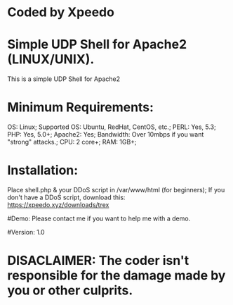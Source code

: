# Coded by Xpeedo
# Simple UDP Shell for Apache2 (LINUX/UNIX).

This is a simple UDP Shell for Apache2
# Minimum Requirements:
OS: Linux; 
Supported OS: Ubuntu, RedHat, CentOS, etc.; 
PERL: Yes, 5.3; 
PHP: Yes, 5.0+; 
Apache2: Yes; 
Bandwidth: Over 10mbps if you want "strong" attacks.; 
CPU: 2 core+; 
RAM: 1GB+; 

# Installation:
Place shell.php & your DDoS script in /var/www/html (for beginners); 
If you don't have a DDoS script, download this: https://xpeedo.xyz/downloads/trex

#Demo:
Please contact me if you want to help me with a demo.

#Version:
1.0

# DISACLAIMER: The coder isn't responsible for the damage made by you or other culprits.
